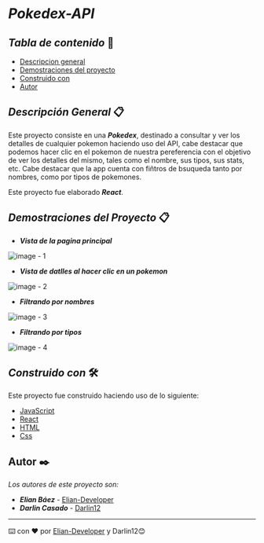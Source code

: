 # ***Pokedex-API*** 

## *Tabla de contenido* 📄

- [Descripcion general](https://github.com/Elian-Developer/Pokedex-API/tree/master#descripción-general-)
- [Demostraciones del proyecto](https://github.com/Elian-Developer/Pokedex-API/tree/master#demostraciones-del-proyecto-)
- [Construido con](https://github.com/Elian-Developer/Pokedex-API/tree/master#construido-con-%EF%B8%8F)
- [Autor](https://github.com/Elian-Developer/Pokedex-API/tree/master#autor-%EF%B8%8F)

## *Descripción General* 📋

Este proyecto consiste en una ***Pokedex***, destinado a consultar y ver los detalles de cualquier pokemon haciendo uso del API,
cabe destacar que podemos hacer clic en el pokemon de nuestra pereferencia con el objetivo de ver los detalles del mismo, tales 
como el nombre, sus tipos, sus stats, etc. Cabe destacar que la app cuenta con fiñtros de bsuqueda tanto por nombres, como por tipos 
de pokemones.

Este proyecto fue elaborado ***React***.
 
## ***Demostraciones del Proyecto*** 📋

- ***Vista de la pagina principal***

![image - 1](https://github.com/Elian-Developer/Pokedex-API/assets/107364306/fa966ae0-2f70-4a92-8501-09ce37a835e6)

- ***Vista de datlles al hacer clic en un pokemon***

![image - 2](https://github.com/Elian-Developer/Pokedex-API/assets/107364306/fceee357-cc7c-41d9-b324-0362fcfa9288)

- ***Filtrando por nombres***

![image - 3](https://github.com/Elian-Developer/Pokedex-API/assets/107364306/6fa4d04a-ad99-4e73-a493-a27cdece9e66)

- ***Filtrando por tipos***

![image - 4](https://github.com/Elian-Developer/Pokedex-API/assets/107364306/c4991ed4-09aa-4b95-9efa-f6bb13c5baa5)


## *Construido con* 🛠️

Este proyecto fue construido haciendo uso de lo siguiente: 
- [JavaScript]()
- [React](https://legacy.reactjs.org/docs/getting-started.html)
- [HTML]()
- [Css]()

## Autor ✒️

_Los autores de este proyecto son:_

- ***Elian Báez*** - [Elian-Developer](https://github.com/Elian-Developer)
- ***Darlin Casado*** - [Darlin12]()

---

⌨️ con ❤️ por [Elian-Developer]((https://github.com/Elian-Developer)) y Darlin12😊
